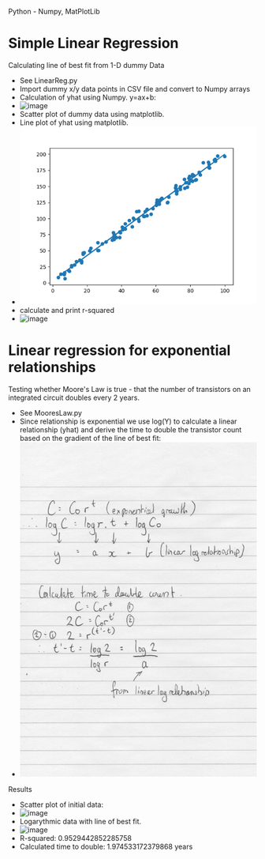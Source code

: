 
Python -  Numpy, MatPlotLib
# Simple Linear Regression
Calculating line of best fit from 1-D dummy Data
- See LinearReg.py
- Import dummy x/y data points in CSV file and convert to Numpy arrays
- Calculation of yhat using Numpy. y=ax+b:
- ![image](https://user-images.githubusercontent.com/27617096/204056442-c08bf3a8-b2a5-43cd-80b7-7778541f7583.png)
- Scatter plot of dummy data using matplotlib.
- Line plot of yhat using matplotlib.
- ![image](Figure_1.png)
- calculate and print r-squared 
- ![image](https://user-images.githubusercontent.com/27617096/204080019-82351c4a-88d8-4a9c-bebf-41d8b6e2c0e4.png)


# Linear regression for exponential relationships

Testing whether Moore's Law is true - that the number of transistors on an integrated circuit doubles every 2 years.

- See MooresLaw.py
- Since relationship is exponential we use log(Y) to calculate a linear relationship (yhat) and derive the time to double the transistor count based on the gradient of the line of best fit:
- ![image](ExpCalculation.jpg)

Results
- Scatter plot of initial data:
- ![image](https://user-images.githubusercontent.com/27617096/204403317-b8f52803-ab81-4ea9-a89c-b679ea302f59.png)
- Logarythmic data with line of best fit.
- ![image](https://user-images.githubusercontent.com/27617096/204403394-a4fa0796-7298-4801-bc5e-27bdd57cf941.png)
- R-squared: 0.9529442852285758
- Calculated time to double:  1.974533172379868 years 

